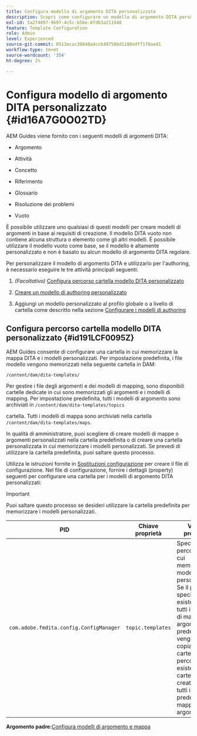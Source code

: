 ```yaml
---
title: Configura modello di argomento DITA personalizzato
description: Scopri come configurare un modello di argomento DITA personalizzato
exl-id: 5a2f4897-9697-4c5c-b5be-8fdb3a211948
feature: Template Configuration
role: Admin
level: Experienced
source-git-commit: 0513ecac38840a4cc649758bd1180edff1f8aed1
workflow-type: tm+mt
source-wordcount: '354'
ht-degree: 2%

---
```


# Configura modello di argomento DITA personalizzato {#id16A7G0O02TD}

AEM Guides viene fornito con i seguenti modelli di argomenti DITA:

- Argomento

- Attività

- Concetto

- Riferimento

- Glossario

- Risoluzione dei problemi

- Vuoto


È possibile utilizzare uno qualsiasi di questi modelli per creare modelli di argomenti in base ai requisiti di creazione. Il modello DITA vuoto non contiene alcuna struttura o elemento come gli altri modelli. È possibile utilizzare il modello vuoto come base, se il modello è altamente personalizzato e non è basato su alcun modello di argomento DITA regolare.

Per personalizzare il modello di argomento DITA e utilizzarlo per l&#39;authoring, è necessario eseguire le tre attività principali seguenti:

1. *\(Facoltativo\)* [Configura percorso cartella modello DITA personalizzato](#id191LCF0095Z)

1. [Creare un modello di authoring personalizzato](conf-folder-level.md#id1917D0EG0HJ)

1. Aggiungi un modello personalizzato al profilo globale o a livello di cartella come descritto nella sezione [Configurare i modelli di authoring](conf-folder-level.md#id1889D0IL0Y4)


## Configura percorso cartella modello DITA personalizzato {#id191LCF0095Z}

AEM Guides consente di configurare una cartella in cui memorizzare la mappa DITA e i modelli personalizzati. Per impostazione predefinita, i file modello vengono memorizzati nella seguente cartella in DAM:

`/content/dam/dita-templates/`

Per gestire i file degli argomenti e dei modelli di mapping, sono disponibili cartelle dedicate in cui sono memorizzati gli argomenti e i modelli di mapping. Per impostazione predefinita, tutti i modelli di argomento sono archiviati in `/content/dam/dita-templates/topics`

cartella. Tutti i modelli di mappa sono archiviati nella cartella `/content/dam/dita-templates/maps`.

In qualità di amministratore, puoi scegliere di creare modelli di mappe o argomenti personalizzati nella cartella predefinita o di creare una cartella personalizzata in cui memorizzare i modelli personalizzati. Se prevedi di utilizzare la cartella predefinita, puoi saltare questo processo.

Utilizza le istruzioni fornite in [Sostituzioni configurazione](download-install-additional-config-override.md#) per creare il file di configurazione. Nel file di configurazione, fornire i dettagli \(property\) seguenti per configurare una cartella per i modelli di argomento DITA personalizzati:

>[!IMPORTANT]
>
> Puoi saltare questo processo se desideri utilizzare la cartella predefinita per memorizzare i modelli personalizzati.

| PID | Chiave proprietà | Valore proprietà |
|---|------------|--------------|
| `com.adobe.fmdita.config.ConfigManager` | `topic.templates` | Specifica un percorso in cui memorizzare i modelli personalizzati.<br> Se il percorso specificato esiste in DAM, tutti i modelli di mapping e argomenti predefiniti vengono copiati in tale cartella. Se il percorso non esiste, la cartella viene creata con tutti i modelli predefiniti per mappe e argomenti. |

**Argomento padre:**&#x200B;[&#x200B; Configura modelli di argomento e mappa](conf-template-tags.md)
